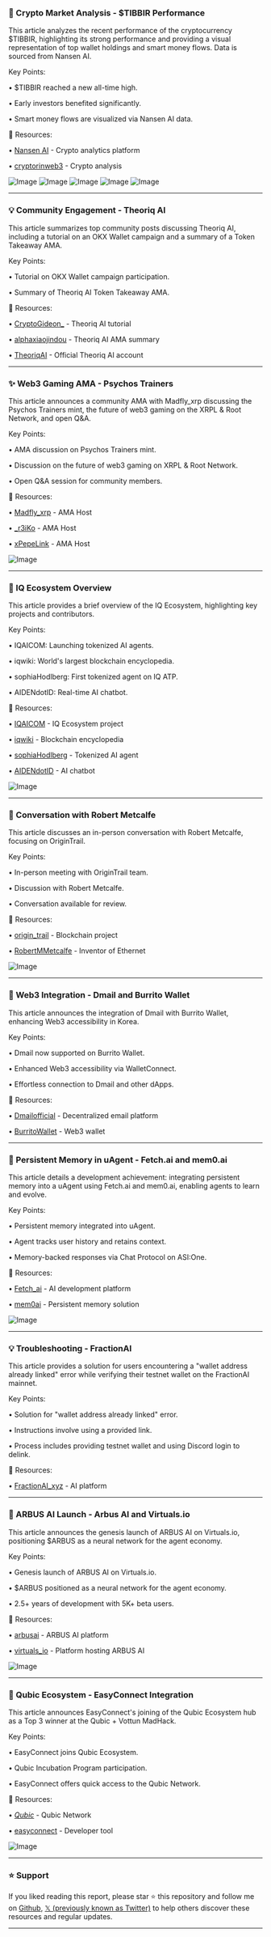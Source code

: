 ### 🤖 Crypto Market Analysis - $TIBBIR Performance

This article analyzes the recent performance of the cryptocurrency $TIBBIR, highlighting its strong performance and providing a visual representation of top wallet holdings and smart money flows.  Data is sourced from Nansen AI.

Key Points:

• $TIBBIR reached a new all-time high.

• Early investors benefited significantly.

• Smart money flows are visualized via Nansen AI data.


🔗 Resources:

• [Nansen AI](https://x.com/nansen_ai) - Crypto analytics platform

• [cryptorinweb3](https://x.com/cryptorinweb3) - Crypto analysis

![Image](https://pbs.twimg.com/media/GrEG7F3boAASvNO?format=jpg&name=360x360)
![Image](https://pbs.twimg.com/media/GrEG7QBaMAASLhu?format=png&name=360x360)
![Image](https://pbs.twimg.com/media/GrEG7bTbIAAes84?format=png&name=360x360)
![Image](https://pbs.twimg.com/media/GrEG7lSbEAA_yv3?format=png&name=360x360)
![Image](https://pbs.twimg.com/media/GrDDHeGWMAAlaUE?format=jpg&name=240x240)



---

### 💡 Community Engagement - Theoriq AI

This article summarizes top community posts discussing Theoriq AI, including a tutorial on an OKX Wallet campaign and a summary of a Token Takeaway AMA.

Key Points:

• Tutorial on OKX Wallet campaign participation.

• Summary of Theoriq AI Token Takeaway AMA.


🔗 Resources:

• [CryptoGideon_](https://x.com/CryptoGideon_) - Theoriq AI tutorial

• [alphaxiaojindou](https://x.com/alphaxiaojindou) - Theoriq AI AMA summary

• [TheoriqAI](https://x.com/TheoriqAI) - Official Theoriq AI account


---

### ✨ Web3 Gaming AMA - Psychos Trainers

This article announces a community AMA with Madfly_xrp discussing the Psychos Trainers mint, the future of web3 gaming on the XRPL & Root Network, and open Q&A.

Key Points:

• AMA discussion on Psychos Trainers mint.

• Discussion on the future of web3 gaming on XRPL & Root Network.

• Open Q&A session for community members.


🔗 Resources:

• [Madfly_xrp](https://x.com/Madfly_xrp) - AMA Host

• [_r3iKo](https://x.com/_r3iKo) - AMA Host

• [xPepeLink](https://x.com/xPepeLink) - AMA Host

![Image](https://pbs.twimg.com/media/GrDqwtFa8AAs3Pj?format=jpg&name=900x900)


---

### 🤖 IQ Ecosystem Overview

This article provides a brief overview of the IQ Ecosystem, highlighting key projects and contributors.

Key Points:

• IQAICOM: Launching tokenized AI agents.

• iqwiki: World's largest blockchain encyclopedia.

• sophiaHodlberg: First tokenized agent on IQ ATP.

• AIDENdotID: Real-time AI chatbot.


🔗 Resources:

• [IQAICOM](https://x.com/IQAICOM) - IQ Ecosystem project

• [iqwiki](https://x.com/iqwiki) - Blockchain encyclopedia

• [sophiaHodlberg](https://x.com/sophiaHodlberg) - Tokenized AI agent

• [AIDENdotID](https://x.com/AIDENdotID) - AI chatbot

![Image](https://pbs.twimg.com/media/GrFHDSRXYAAvbLR?format=jpg&name=small)


---

### 🤖 Conversation with Robert Metcalfe

This article discusses an in-person conversation with Robert Metcalfe, focusing on OriginTrail.

Key Points:

• In-person meeting with OriginTrail team.

• Discussion with Robert Metcalfe.

• Conversation available for review.


🔗 Resources:

• [origin_trail](https://x.com/origin_trail) - Blockchain project

• [RobertMMetcalfe](https://x.com/RobertMMetcalfe) -  Inventor of Ethernet

![Image](https://pbs.twimg.com/amplify_video_thumb/1923312870684499969/img/RUIZHfbUB2_rfnlW.jpg)


---

### 🚀 Web3 Integration - Dmail and Burrito Wallet

This article announces the integration of Dmail with Burrito Wallet, enhancing Web3 accessibility in Korea.

Key Points:

• Dmail now supported on Burrito Wallet.

• Enhanced Web3 accessibility via WalletConnect.

• Effortless connection to Dmail and other dApps.


🔗 Resources:

• [Dmailofficial](https://x.com/Dmailofficial) - Decentralized email platform

• [BurritoWallet](https://x.com/BurritoWallet) - Web3 wallet


---

### 🤖 Persistent Memory in uAgent - Fetch.ai and mem0.ai

This article details a development achievement: integrating persistent memory into a uAgent using Fetch.ai and mem0.ai, enabling agents to learn and evolve.

Key Points:

• Persistent memory integrated into uAgent.

• Agent tracks user history and retains context.

• Memory-backed responses via Chat Protocol on ASI:One.



🔗 Resources:

• [Fetch_ai](https://x.com/Fetch_ai) - AI development platform

• [mem0ai](https://x.com/mem0ai) - Persistent memory solution

![Image](https://pbs.twimg.com/amplify_video_thumb/1923352084667404288/img/e4AecXhXb0C9Snqz.jpg)


---

### 💡 Troubleshooting - FractionAI

This article provides a solution for users encountering a "wallet address already linked" error while verifying their testnet wallet on the FractionAI mainnet.

Key Points:

• Solution for "wallet address already linked" error.

• Instructions involve using a provided link.

• Process includes providing testnet wallet and using Discord login to delink.


🔗 Resources:

• [FractionAI_xyz](https://x.com/FractionAI_xyz) - AI platform


---

### 🚀 ARBUS AI Launch - Arbus AI and Virtuals.io

This article announces the genesis launch of ARBUS AI on Virtuals.io, positioning $ARBUS as a neural network for the agent economy.

Key Points:

• Genesis launch of ARBUS AI on Virtuals.io.

• $ARBUS positioned as a neural network for the agent economy.

• 2.5+ years of development with 5K+ beta users.


🔗 Resources:

• [arbusai](https://x.com/arbusai) - ARBUS AI platform

• [virtuals_io](https://x.com/virtuals_io) - Platform hosting ARBUS AI

![Image](https://pbs.twimg.com/media/GrD-WRmWYAAuFdu?format=jpg&name=small)


---

### 🚀 Qubic Ecosystem - EasyConnect Integration

This article announces EasyConnect's joining of the Qubic Ecosystem hub as a Top 3 winner at the Qubic + Vottun MadHack.

Key Points:

• EasyConnect joins Qubic Ecosystem.

• Qubic Incubation Program participation.

• EasyConnect offers quick access to the Qubic Network.


🔗 Resources:

• [_Qubic_](https://x.com/_Qubic_) - Qubic Network

• [easyconnect](https://x.com/easyconnect) - Developer tool

![Image](https://pbs.twimg.com/media/GrAYz_4XYAAxMdH?format=jpg&name=small)


---

### ⭐️ Support

If you liked reading this report, please star ⭐️ this repository and follow me on [Github](https://github.com/Drix10), [𝕏 (previously known as Twitter)](https://x.com/DRIX_10_) to help others discover these resources and regular updates.

---